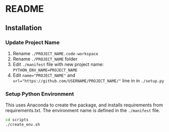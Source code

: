 # README

## Installation

### Update Project Name

1. Rename `./PROJECT_NAME.code-workspace`
2. Rename `./PROJECT_NAME` folder
3. Edit `./manifest` file with new project name: `PYTHON_ENV_NAME=PROJECT_NAME`
4. Edit `name="PROJECT_NAME"` and `url="https://github.com/USERNAME/PROJECT_NAME/"` line in in `./setup.py`

### Setup Python Environment

This uses Anaconda to create the package, and installs requirements from requirements.txt. The environment name is defined in the `./manifest` file.

```bash
cd scripts
./create_env.sh
```
